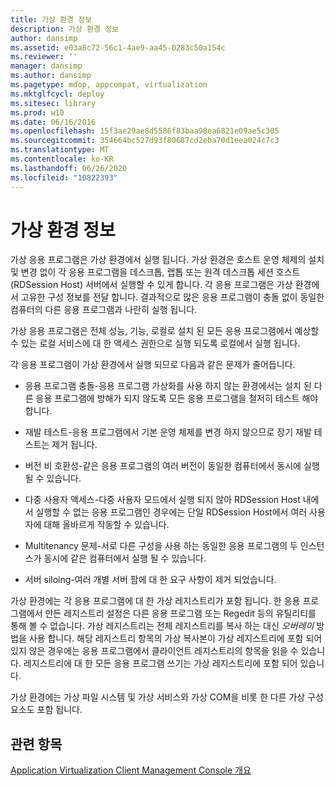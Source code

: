 ```yaml
---
title: 가상 환경 정보
description: 가상 환경 정보
author: dansimp
ms.assetid: e03a8c72-56c1-4ae9-aa45-0283c50a154c
ms.reviewer: ''
manager: dansimp
ms.author: dansimp
ms.pagetype: mdop, appcompat, virtualization
ms.mktglfcycl: deploy
ms.sitesec: library
ms.prod: w10
ms.date: 06/16/2016
ms.openlocfilehash: 15f3ae29ae8d5586f83baa98ea6821e09ae5c305
ms.sourcegitcommit: 354664bc527d93f80687cd2eba70d1eea024c7c3
ms.translationtype: MT
ms.contentlocale: ko-KR
ms.lasthandoff: 06/26/2020
ms.locfileid: "10822393"
---
```

# 가상 환경 정보


가상 응용 프로그램은 가상 환경에서 실행 됩니다. 가상 환경은 호스트 운영 체제의 설치 및 변경 없이 각 응용 프로그램을 데스크톱, 랩톱 또는 원격 데스크톱 세션 호스트 (RDSession Host) 서버에서 실행할 수 있게 합니다. 각 응용 프로그램은 가상 환경에서 고유한 구성 정보를 전달 합니다. 결과적으로 많은 응용 프로그램이 충돌 없이 동일한 컴퓨터의 다른 응용 프로그램과 나란히 실행 됩니다.

가상 응용 프로그램은 전체 성능, 기능, 로컬로 설치 된 모든 응용 프로그램에서 예상할 수 있는 로컬 서비스에 대 한 액세스 권한으로 실행 되도록 로컬에서 실행 됩니다.

각 응용 프로그램이 가상 환경에서 실행 되므로 다음과 같은 문제가 줄어듭니다.

-   응용 프로그램 충돌-응용 프로그램 가상화를 사용 하지 않는 환경에서는 설치 된 다른 응용 프로그램에 방해가 되지 않도록 모든 응용 프로그램을 철저히 테스트 해야 합니다.

-   재발 테스트-응용 프로그램에서 기본 운영 체제를 변경 하지 않으므로 장기 재발 테스트는 제거 됩니다.

-   버전 비 호환성-같은 응용 프로그램의 여러 버전이 동일한 컴퓨터에서 동시에 실행 될 수 있습니다.

-   다중 사용자 액세스-다중 사용자 모드에서 실행 되지 않아 RDSession Host 내에서 실행할 수 없는 응용 프로그램인 경우에는 단일 RDSession Host에서 여러 사용자에 대해 올바르게 작동할 수 있습니다.

-   Multitenancy 문제-서로 다른 구성을 사용 하는 동일한 응용 프로그램의 두 인스턴스가 동시에 같은 컴퓨터에서 실행 될 수 있습니다.

-   서버 siloing-여러 개별 서버 팜에 대 한 요구 사항이 제거 되었습니다.

가상 환경에는 각 응용 프로그램에 대 한 가상 레지스트리가 포함 됩니다. 한 응용 프로그램에서 만든 레지스트리 설정은 다른 응용 프로그램 또는 Regedit 등의 유틸리티를 통해 볼 수 없습니다. 가상 레지스트리는 전체 레지스트리를 복사 하는 대신 *오버레이* 방법을 사용 합니다. 해당 레지스트리 항목의 가상 복사본이 가상 레지스트리에 포함 되어 있지 않은 경우에는 응용 프로그램에서 클라이언트 레지스트리의 항목을 읽을 수 있습니다. 레지스트리에 대 한 모든 응용 프로그램 쓰기는 가상 레지스트리에 포함 되어 있습니다.

가상 환경에는 가상 파일 시스템 및 가상 서비스와 가상 COM을 비롯 한 다른 가상 구성 요소도 포함 됩니다.

## 관련 항목


[Application Virtualization Client Management Console 개요](application-virtualization-client-management-console-overview.md)

 

 





